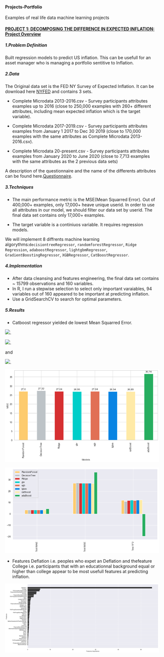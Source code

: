#### Projects-Portfolio
Examples of real life data machine learning projects


#### [PROJECT 1: DECOMPOSING THE DIFFERENCE IN EXPECTED INFLATION: Project Overview](https://github.com/HermannJoel/Finance/tree/main/Inflation-Expectation-Prediction/src)

##### 1.Problem Definition

 Built regression models to predict US inflation. This can be usefull for an asset
 manager who is managing a portfolio sentitive to Inflation.
##### 2.Data

The Original data set is the FED NY Survey of Expected Inflation. It can be download here [NYFED](https://www.newyorkfed.org/microeconomics/sce#/) and contains 3 sets.

* Complete Microdata 2013-2016.csv - Survey participants attributes examples up to 2016 (close to 250,000 examples with 260+ different attributes, including mean expected inflation which is the target variable).

* Complete Microdata 2017-2019.csv - Survey participants attributes examples from January 1 2017 to Dec 30 2019 (close to 170,000 examples with the same attributes as Complete Microdata 2013-2016.csv).
  
* Complete Microdata 20-present.csv - Survey participants attributes examples from January 2020 to June 2020 (close to 7,713 examples with the same attributes as the 2 previous data sets)

A description of the questionnaire and the name of the differents attributes can be found here.[Questionnaire](https://www.newyorkfed.org/medialibrary/interactives/sce/sce/downloads/data/frbny-sce-survey-core-module-public-questionnaire.pdf).

##### 3.Techniques

* The main performance metric is the MSE(Mean Squarred Error).
 Out of 400,000+ examples, only 17,000+  heave unique userid. In order to use all attributes in our model, we 
 should filter our data set by userid. The final data set contains only 17,000+ examples.
 
* The target variable is a continiuos variable. It requires regression models. 

We will implement 8 diffrents machine learning algorythms:`decisiontreeRegressor`, `randomforestRegressor`, `Ridge Regression`, `adaboostRegressor`, `lightgbmRegressor`, `GradientBoostingRegressor`, `XGBRegressor`, `CatBoostRegressor`.

##### 4.Implementation
* After data cleansing and features engineering, the final data set contains ~ 15799 observations and 160 variables.
* In R, I run a stepwise selection to select only important varaiables, 94 variables out of 160 appeared to be important at predicting inflation.
* Use a GridSearchCV to search for optimal parameters.

##### 5.Results
* Catboost regressor yielded de lowest Mean Squarred Error. 


<img src="https://render.githubusercontent.com/render/math?math=MSE=26.89">. 

<img src="https://render.githubusercontent.com/render/math?math=MAE=3.29">.

and 

<img src="https://render.githubusercontent.com/render/math?math=R^2=12.29">.

![](/Images/mse.png)

![](/Images/results.png)

* Features Deflation i.e. peoples who expet an Deflation and thefeature College i.e. participants that with an educationnal background equal or higher than college appear to be most usefull features at predicting inflation.

![](/Images/features-importance-catboost.png)
